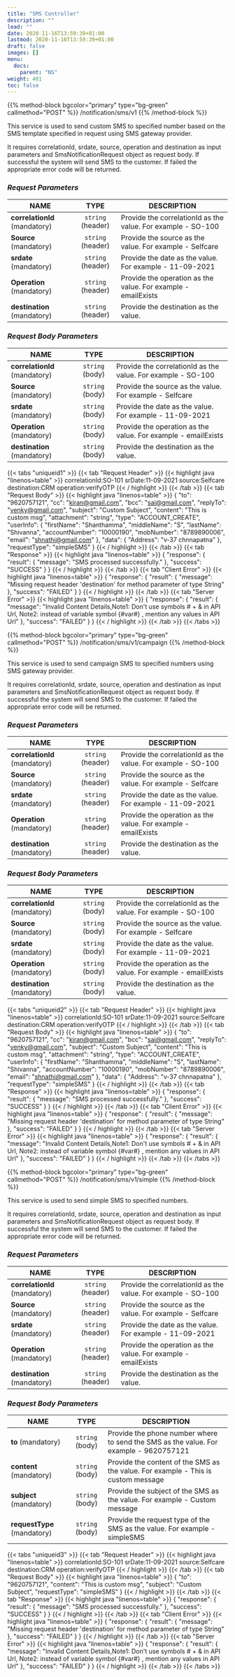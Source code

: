 ```yaml
---
title: "SMS Controller"
description: ""
lead: ""
date: 2020-11-16T13:59:39+01:00
lastmod: 2020-11-16T13:59:39+01:00
draft: false
images: []
menu:
  docs:
    parent: "NS"
weight: 401
toc: false
---
```


{{% method-block bgcolor="primary" type="bg-green" callmethod="POST" %}}
/notification/sms/v1
{{% /method-block %}}

This service is used to send custom SMS to specified number based on the SMS template specified in request using SMS gateway provider.

It requires correlationId, srdate, source, operation and destination as input parameters and SmsNotificationRequest object as request body. If successful the system will send SMS to the customer. If failed the appropriate error code will be returned.

<section>

### *Request Parameters*
| NAME        | TYPE           | DESCRIPTION  |
| ------------- |:-------------:| ----- |
| **correlationId** (mandatory)    | ``string`` (header)      |   Provide the correlationId as the value. For example - SO-100 |
| **Source** (mandatory) | ``string`` (header)      |    Provide the source as the value. For example - Selfcare |
| **srdate** (mandatory) | ``string`` (header)      |    Provide the date as the value. For example - 11-09-2021 |
| **Operation** (mandatory) | ``string`` (header)      |    Provide the operation as the value. For example - emailExists |
| **destination** (mandatory) | ``string`` (header)      |    Provide the destination as the value. |

### *Request Body Parameters*
| NAME        | TYPE           | DESCRIPTION  |
| ------------- |:-------------:| ----- |
| **correlationId** (mandatory)    | ``string`` (body)      |   Provide the correlationId as the value. For example - SO-100 |
| **Source** (mandatory) | ``string`` (body)      |    Provide the source as the value. For example - Selfcare |
| **srdate** (mandatory) | ``string`` (body)      |    Provide the date as the value. For example - 11-09-2021 |
| **Operation** (mandatory) | ``string`` (body)      |    Provide the operation as the value. For example - emailExists |
| **destination** (mandatory) | ``string`` (body)      |    Provide the destination as the value. |

{{< tabs "uniqueid1" >}}
{{< tab "Request Header" >}}
{{< highlight java "linenos=table" >}}
correlationId:SO-101
srDate:11-09-2021
source:Selfcare
destination:CRM
operation:verifyOTP
{{< / highlight >}}
{{< /tab >}}
{{< tab "Request Body" >}}
{{< highlight java "linenos=table" >}}
{
  "to": "9620757121",
  "cc": "kiran@gmail.com",
  "bcc": "sai@gmail.com",
  "replyTo": "venky@gmail.com",
  "subject": "Custom Subject",
  "content": "This is custom msg",
  "attachment": "string",
  "type": "ACCOUNT_CREATE",
  "userInfo": {
    "firstName": "Shanthamma",
    "middleName": "S",
    "lastName": "Shivanna",
    "accountNumber": "10000190",
    "mobNumber": "8789890006",
    "email": "shnathi@gmail.com"
  },
  "data": {
    "Address": "v-37 chnnapatna"
  },
  "requestType": "simpleSMS"
}
{{< / highlight >}}
{{< /tab >}}
{{< tab "Response" >}}
{{< highlight java "linenos=table" >}}
{
  "response": {
    "result": {
      "message": "SMS processed successfully."
    },
    "success": "SUCCESS"
  }
}
{{< / highlight >}}
{{< /tab >}}
{{< tab "Client Error" >}}
{{< highlight java "linenos=table" >}}
{
  "response": {
    "result": {
      "message": "Missing request header 'destination' for method parameter of type String"
    },
    "success": "FAILED"
  }
}
{{< / highlight >}}
{{< /tab >}}
{{< tab "Server Error" >}}
{{< highlight java "linenos=table" >}}
{
  "response": {
    "result": {
      "message": "Invalid Content Details,Note1: Don't use symbols  # + & in API Url, Note2: instead of variable symbol {#var#} , mention any values in API Url"
    },
    "success": "FAILED"
  }
}
{{< / highlight >}}
{{< /tab >}}
{{< /tabs >}}
</section>

{{% method-block bgcolor="primary" type="bg-green" callmethod="POST" %}}
/notification/sms/v1/campaign
{{% /method-block %}}

This service is used to send campaign SMS to specified numbers using SMS gateway provider.

It requires correlationId, srdate, source, operation and destination as input parameters and SmsNotificationRequest object as request body. If successful the system will send SMS to the customer. If failed the appropriate error code will be returned.

<section>

### *Request Parameters*
| NAME        | TYPE           | DESCRIPTION  |
| ------------- |:-------------:| ----- |
| **correlationId** (mandatory)    | ``string`` (header)      |   Provide the correlationId as the value. For example - SO-100 |
| **Source** (mandatory) | ``string`` (header)      |    Provide the source as the value. For example - Selfcare |
| **srdate** (mandatory) | ``string`` (header)      |    Provide the date as the value. For example - 11-09-2021 |
| **Operation** (mandatory) | ``string`` (header)      |    Provide the operation as the value. For example - emailExists |
| **destination** (mandatory) | ``string`` (header)      |    Provide the destination as the value. |

### *Request Body Parameters*
| NAME        | TYPE           | DESCRIPTION  |
| ------------- |:-------------:| ----- |
| **correlationId** (mandatory)    | ``string`` (body)      |   Provide the correlationId as the value. For example - SO-100 |
| **Source** (mandatory) | ``string`` (body)      |    Provide the source as the value. For example - Selfcare |
| **srdate** (mandatory) | ``string`` (body)      |    Provide the date as the value. For example - 11-09-2021 |
| **Operation** (mandatory) | ``string`` (body)      |    Provide the operation as the value. For example - emailExists |
| **destination** (mandatory) | ``string`` (body)      |    Provide the destination as the value. |

{{< tabs "uniqueid2" >}}
{{< tab "Request Header" >}}
{{< highlight java "linenos=table" >}}
correlationId:SO-101
srDate:11-09-2021
source:Selfcare
destination:CRM
operation:verifyOTP
{{< / highlight >}}
{{< /tab >}}
{{< tab "Request Body" >}}
{{< highlight java "linenos=table" >}}
{
  "to": "9620757121",
  "cc": "kiran@gmail.com",
  "bcc": "sai@gmail.com",
  "replyTo": "venky@gmail.com",
  "subject": "Custom Subject",
  "content": "This is custom msg",
  "attachment": "string",
  "type": "ACCOUNT_CREATE",
  "userInfo": {
    "firstName": "Shanthamma",
    "middleName": "S",
    "lastName": "Shivanna",
    "accountNumber": "10000190",
    "mobNumber": "8789890006",
    "email": "shnathi@gmail.com"
  },
  "data": {
    "Address": "v-37 chnnapatna"
  },
  "requestType": "simpleSMS"
}
{{< / highlight >}}
{{< /tab >}}
{{< tab "Response" >}}
{{< highlight java "linenos=table" >}}
{
  "response": {
    "result": {
      "message": "SMS processed successfully."
    },
    "success": "SUCCESS"
  }
}
{{< / highlight >}}
{{< /tab >}}
{{< tab "Client Error" >}}
{{< highlight java "linenos=table" >}}
{
  "response": {
    "result": {
      "message": "Missing request header 'destination' for method parameter of type String"
    },
    "success": "FAILED"
  }
}
{{< / highlight >}}
{{< /tab >}}
{{< tab "Server Error" >}}
{{< highlight java "linenos=table" >}}
{
  "response": {
    "result": {
      "message": "Invalid Content Details,Note1: Don't use symbols  # + & in API Url, Note2: instead of variable symbol {#var#} , mention any values in API Url"
    },
    "success": "FAILED"
  }
}
{{< / highlight >}}
{{< /tab >}}
{{< /tabs >}}
</section>

{{% method-block bgcolor="primary" type="bg-green" callmethod="POST" %}}
/notification/sms/v1/simple
{{% /method-block %}}

This service is used to send simple SMS to specified numbers.

It requires correlationId, srdate, source, operation and destination as input parameters and SmsNotificationRequest object as request body. If successful the system will send SMS to the customer. If failed the appropriate error code will be returned.

<section>

### *Request Parameters*
| NAME        | TYPE           | DESCRIPTION  |
| ------------- |:-------------:| ----- |
| **correlationId** (mandatory)    | ``string`` (header)      |   Provide the correlationId as the value. For example - SO-100 |
| **Source** (mandatory) | ``string`` (header)      |    Provide the source as the value. For example - Selfcare |
| **srdate** (mandatory) | ``string`` (header)      |    Provide the date as the value. For example - 11-09-2021 |
| **Operation** (mandatory) | ``string`` (header)      |    Provide the operation as the value. For example - emailExists |
| **destination** (mandatory) | ``string`` (header)      |    Provide the destination as the value. |

### *Request Body Parameters*
| NAME        | TYPE           | DESCRIPTION  |
| ------------- |:-------------:| ----- |
| **to** (mandatory)    | ``string`` (body)      |   Provide the phone number where to send the SMS as the value. For example - 9620757121 |
| **content** (mandatory)    | ``string`` (body)      |   Provide the content of the SMS as the value. For example - This is custom message |
| **subject** (mandatory)    | ``string`` (body)      |   Provide the subject of the SMS as the value. For example - Custom message |
| **requestType** (mandatory)    | ``string`` (body)      |   Provide the request type of the SMS as the value. For example - simpleSMS |

{{< tabs "uniqueid3" >}}
{{< tab "Request Header" >}}
{{< highlight java "linenos=table" >}}
correlationId:SO-101
srDate:11-09-2021
source:Selfcare
destination:CRM
operation:verifyOTP
{{< / highlight >}}
{{< /tab >}}
{{< tab "Request Body" >}}
{{< highlight java "linenos=table" >}}
{
    "to": "9620757121",
    "content": "This is custom msg",
    "subject": "Custom Subject",
    "requestType": "simpleSMS"
}
{{< / highlight >}}
{{< /tab >}}
{{< tab "Response" >}}
{{< highlight java "linenos=table" >}}
{
  "response": {
    "result": {
      "message": "SMS processed successfully."
    },
    "success": "SUCCESS"
  }
}
{{< / highlight >}}
{{< /tab >}}
{{< tab "Client Error" >}}
{{< highlight java "linenos=table" >}}
{
  "response": {
    "result": {
      "message": "Missing request header 'destination' for method parameter of type String"
    },
    "success": "FAILED"
  }
}
{{< / highlight >}}
{{< /tab >}}
{{< tab "Server Error" >}}
{{< highlight java "linenos=table" >}}
{
  "response": {
    "result": {
      "message": "Invalid Content Details,Note1: Don't use symbols  # + & in API Url, Note2: instead of variable symbol {#var#} , mention any values in API Url"
    },
    "success": "FAILED"
  }
}
{{< / highlight >}}
{{< /tab >}}
{{< /tabs >}}
</section>
